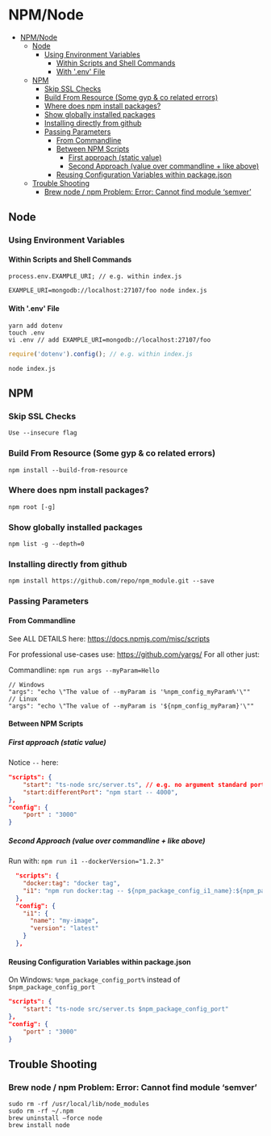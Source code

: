 # NPM/Node

<!-- @import "[TOC]" {cmd="toc" depthFrom=1 depthTo=6 orderedList=false} -->

<!-- code_chunk_output -->

- [NPM/Node](#npmnode)
  - [Node](#node)
    - [Using Environment Variables](#using-environment-variables)
      - [Within Scripts and Shell Commands](#within-scripts-and-shell-commands)
      - [With '.env' File](#with-env-file)
  - [NPM](#npm)
    - [Skip SSL Checks](#skip-ssl-checks)
    - [Build From Resource (Some gyp & co related errors)](#build-from-resource-some-gyp-co-related-errors)
    - [Where does npm install packages?](#where-does-npm-install-packages)
    - [Show globally installed packages](#show-globally-installed-packages)
    - [Installing directly from github](#installing-directly-from-github)
    - [Passing Parameters](#passing-parameters)
      - [From Commandline](#from-commandline)
      - [Between NPM Scripts](#between-npm-scripts)
        - [First approach (static value)](#first-approach-static-value)
        - [Second Approach (value over commandline + like above)](#second-approach-value-over-commandline-like-above)
      - [Reusing Configuration Variables within package.json](#reusing-configuration-variables-within-packagejson)
  - [Trouble Shooting](#trouble-shooting)
    - [Brew node / npm Problem: Error: Cannot find module ‘semver’](#brew-node-npm-problem-error-cannot-find-module-semver)

<!-- /code_chunk_output -->

## Node

### Using Environment Variables

#### Within Scripts and Shell Commands

```shell
process.env.EXAMPLE_URI; // e.g. within index.js
```

```
EXAMPLE_URI=mongodb://localhost:27107/foo node index.js
```

#### With '.env' File

```shell
yarn add dotenv
touch .env
vi .env // add EXAMPLE_URI=mongodb://localhost:27107/foo
```

```js
require('dotenv').config(); // e.g. within index.js
```

```
node index.js
```

## NPM

### Skip SSL Checks

    Use --insecure flag

### Build From Resource (Some gyp & co related errors)

    npm install --build-from-resource

### Where does npm install packages?

`npm root [-g]`

### Show globally installed packages

`npm list -g --depth=0`

### Installing directly from github

`npm install https://github.com/repo/npm_module.git --save`

### Passing Parameters

#### From Commandline

See ALL DETAILS here: https://docs.npmjs.com/misc/scripts

For professional use-cases use: https://github.com/yargs/ For all other just:

Commandline: `npm run args --myParam=Hello`

    // Windows
    "args": "echo \"The value of --myParam is '%npm_config_myParam%'\""
    // Linux
    "args": "echo \"The value of --myParam is '${npm_config_myParam}'\""

#### Between NPM Scripts

##### First approach (static value)

Notice `--` here:

```json
"scripts": {
    "start": "ts-node src/server.ts", // e.g. no argument standard port
    "start:differentPort": "npm start -- 4000",
},
"config": {
    "port" : "3000"
}
```

##### Second Approach (value over commandline + like above)

Run with: `npm run i1 --dockerVersion="1.2.3"`

```json
  "scripts": {
    "docker:tag": "docker tag",
    "i1": "npm run docker:tag -- ${npm_package_config_i1_name}:${npm_package_config_i1_version} ${npm_package_config_i1_name}:${npm_config_dockerVersion}"
  },
  "config": {
    "i1": {
      "name": "my-image",
      "version": "latest"
    }
  },
```

#### Reusing Configuration Variables within package.json

On Windows: `%npm_package_config_port%` instead of `$npm_package_config_port`

```json
"scripts": {
    "start": "ts-node src/server.ts $npm_package_config_port"
},
"config": {
    "port" : "3000"
}
```

## Trouble Shooting

### Brew node / npm Problem: Error: Cannot find module ‘semver’

    sudo rm -rf /usr/local/lib/node_modules
    sudo rm -rf ~/.npm
    brew uninstall –force node
    brew install node
